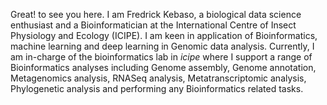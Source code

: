 Great! to see you here. I am Fredrick Kebaso, a biological data science enthusiast and a Bioinformatician at the International Centre of Insect Physiology and Ecology (ICIPE). I am keen in application of Bioinformatics, machine learning and deep learning in Genomic data analysis. Currently, I am in-charge of the bioinformatics lab in *icipe* where I support a range of Bioinformatics analyses including Genome assembly, Genome annotation, Metagenomics analysis, RNASeq analysis, Metatranscriptomic analysis, Phylogenetic analysis and performing any Bioinformatics related tasks.
 
